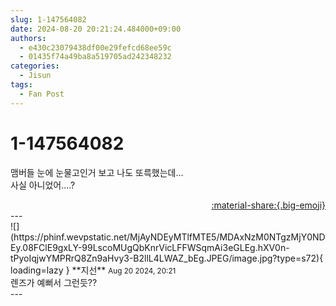 ```yaml
---
slug: 1-147564082
date: 2024-08-20 20:21:24.484000+09:00
authors:
  - e430c23079438df00e29fefcd68ee59c
  - 01435f74a49ba8a519705ad242348232
categories:
  - Jisun
tags:
  - Fan Post
---
```


# 1-147564082

<div class="post-container" markdown="1">
<div class="content-container md-sidebar__scrollwrap" markdown="1">

맴버들 눈에 눈물고인거 보고 나도 또륵했는데...<br>사실 아니었어....?

</div>
</div>

<div style="text-align: right;" markdown="1">
<a href="https://weverse.io/fromis9/fanpost/1-147564082" style="text-align: right;">:material-share:{.big-emoji}</a>
</div>
---

<div class="comments-container md-sidebar__scrollwrap" markdown="1">
<div class="comment" markdown="1">
<div class='id-container' markdown="1">
![](https://phinf.wevpstatic.net/MjAyNDEyMTlfMTE5/MDAxNzM0NTgzMjY0NDEy.08FClE9gxLY-99LscoMUgQbKnrVicLFFWSqmAi3eGLEg.hXV0n-tPyoIqjwYMPRrQ8Zn9aHvy3-B2llL4LWAZ_bEg.JPEG/image.jpg?type=s72){ loading=lazy }
**<span class="artist">지선</span>** <small>Aug 20 2024, 20:21</small><br>
</div>
<div class='comment-body' markdown="1">
렌즈가 예뻐서 그런듯??
</div>
</div>
</div>
---
